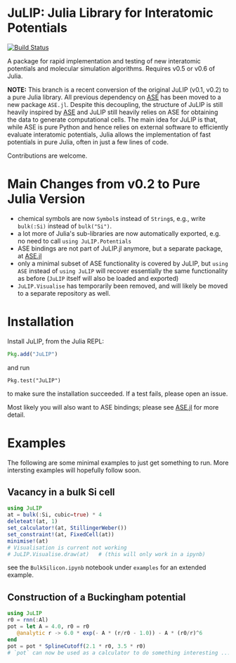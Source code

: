 # JuLIP: Julia Library for Interatomic Potentials

[![Build Status](https://travis-ci.org/libAtoms/JuLIP.jl.svg?branch=master)](https://travis-ci.org/libAtoms/JuLIP.jl)

A package for rapid implementation and testing of new interatomic potentials and
molecular simulation algorithms. Requires v0.5 or v0.6 of Julia.

**NOTE:** This branch is a recent conversion of the original JuLIP (v0.1, v0.2)
to a pure Julia library. All previous dependency on
[ASE](https://gitlab.com/ase/ase) has been moved to a new package `ASE.jl`.
Despite this decoupling, the structure of JuLIP is still heavily inspired by
[ASE](https://gitlab.com/ase/ase) and JuLIP still heavily relies on ASE for
obtaining the data to generate computational cells. The main idea for JuLIP is
that, while ASE is pure Python and hence relies on external software to
efficiently evaluate interatomic potentials, Julia allows the  implementation of
fast potentials in pure Julia, often in just a few lines of code.

Contributions are welcome.

# Main Changes from v0.2 to Pure Julia Version

* chemical symbols are now `Symbol`s instead of `String`s, e.g., write
`bulk(:Si)` instead of `bulk("Si")`.
* a lot more of Julia's sub-libraries are now automatically exported, e.g.
no need to call `using JuLIP.Potentials`
* ASE bindings are not part of JuLIP.jl anymore, but a separate package,
at [ASE.jl](https://github.com/cortner/ASE.jl.git)
* only a minimal subset of ASE functionality is covered by JuLIP, but
`using ASE` instead of `using JuLIP` will recover essentially the same
functionality as before (`JuLIP` itself will also be loaded and exported)
* `JuLIP.Visualise` has temporarily been removed, and will likely
be moved to a separate repository as well.


# Installation

Install JuLIP, from the Julia REPL:
```julia
Pkg.add("JuLIP")
```
and run
```
Pkg.test("JuLIP")
```
to make sure the installation succeeded. If a test fails, please open an issue.

Most likely you will also want to ASE bindings; please see
[ASE.jl](https://github.com/cortner/ASE.jl.git) for more detail.


<!-- ## `imolecule` and dependencies

This part can be skipped if no visualisation is required; `using JuLIP` will then
simply print a warning.

`JuLIP.Visualise` uses the Python module `imolecule` to visualise atomistic
configurations in an IPython notebook. Its main dependency is
[OpenBabel](http://openbabel.org/wiki/Main_Page). Most recently, this could be installed succesfully (from the bash) using
```bash
conda install -c openbabel openbabel
pip install imolecule
``` -->

# Examples

The following are some minimal examples to just get something to run.
More intersting examples will hopefully follow soon.


## Vacancy in a bulk Si cell

```julia
using JuLIP
at = bulk(:Si, cubic=true) * 4
deleteat!(at, 1)
set_calculator!(at, StillingerWeber())
set_constraint!(at, FixedCell(at))
minimise!(at)
# Visualisation is current not working
# JuLIP.Visualise.draw(at)   # (this will only work in a ipynb)
```
see the `BulkSilicon.ipynb` notebook under `examples` for an extended
example.

## Construction of a Buckingham potential

```julia
using JuLIP
r0 = rnn(:Al)
pot = let A = 4.0, r0 = r0
   @analytic r -> 6.0 * exp(- A * (r/r0 - 1.0)) - A * (r0/r)^6
end
pot = pot * SplineCutoff(2.1 * r0, 3.5 * r0)
# `pot` can now be used as a calculator to do something interesting ...
```

<!-- ## An Example with TightBinding

**THIS IS PROBABLY BROKEN ON JULIA v0.6**

Similar to vacancy example but with a Tight-Binding Model. First install
`TightBinding.jl`:
```julia
Pkg.clone("https://github.com/ettersi/FermiContour.jl.git")
Pkg.clone("https://github.com/cortner/TightBinding.jl.git")
```
Then run
```julia
using JuLIP, TightBinding
TB = TightBinding
# sp model for Si (NRL-Tight Binding)
tbm = TB.NRLTB.NRLTBModel(elem=TB.NRLTB.Si_sp, nkpoints = (0,0,0))
# bulk crystal
at = bulk("Si", cubic=true) * 4
Eref = energy(tbm, at)
# create vacancy
deleteat!(at, 1)
Edef = energy(tbm, at)
# formation energy: (not really but sort of)
println("Vacancy formation energy = ", Edef - Eref * length(at)/(length(at)+1))
println("(probably this should not be negative! Increase simulation accuracy!)")
``` -->
